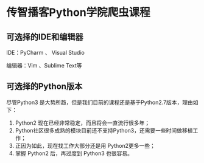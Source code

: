 # 传智播客Python学院爬虫课程



## 可选择的IDE和编辑器 <a id="&#x53EF;&#x9009;&#x62E9;&#x7684;ide&#x548C;&#x7F16;&#x8F91;&#x5668;"></a>

IDE：PyCharm 、 Visual Studio

编辑器：Vim 、Sublime Text等

## 可选择的Python版本 <a id="&#x53EF;&#x9009;&#x62E9;&#x7684;python&#x7248;&#x672C;"></a>

尽管Python3 是大势所趋，但是我们目前的课程还是基于Python2.7版本，理由如下：

1. Python2 现在已经非常稳定，而且将会一直流行很多年；
2. Python社区很多成熟的模块目前还不支持Python3，还需要一些时间做移植工作；
3. 正因为如此，现在找工作大部分还是用 Python2更多一些；
4. 掌握 Python2 后，再过度到 Python3 也很容易。

